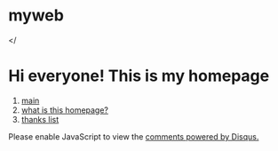 # myweb

</<!DOCTYPE html>
<html lang="en" dir="ltr">

  <head>
    <meta charset="utf-8">
    <title>난너무똑똑해</title>
    <p>
      <h1> Hi everyone! This is my homepage</h1>
    </p>
    <p style=45>
      <ol>
       <li>
         <a href=1.html>main</a>
       </li>
       <li>
         <a href=2.html>what is this homepage?</a>
       </li>
       <li>
         <a href=3.html>thanks list</a>
       </li>
      </ol>
    </p>
  </head>

  <body>
    <p>
    <div id="disqus_thread"></div>
<script>
/**
*  RECOMMENDED CONFIGURATION VARIABLES: EDIT AND UNCOMMENT THE SECTION BELOW TO INSERT DYNAMIC VALUES FROM YOUR PLATFORM OR CMS.
*  LEARN WHY DEFINING THESE VARIABLES IS IMPORTANT: https://disqus.com/admin/universalcode/#configuration-variables*/
/*
var disqus_config = function () {
this.page.url = PAGE_URL;  // Replace PAGE_URL with your page's canonical URL variable
this.page.identifier = PAGE_IDENTIFIER; // Replace PAGE_IDENTIFIER with your page's unique identifier variable
};
*/
(function() { // DON'T EDIT BELOW THIS LINE
var d = document, s = d.createElement('script');
s.src = 'https://web1-2.disqus.com/embed.js';
s.setAttribute('data-timestamp', +new Date());
(d.head || d.body).appendChild(s);
})();
</script>
<noscript>Please enable JavaScript to view the <a href="https://disqus.com/?ref_noscript">comments powered by Disqus.</a></noscript>

  </p>
  </body>

</html>
